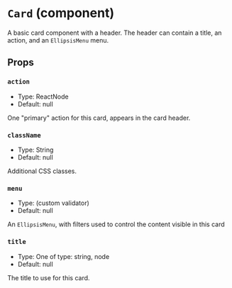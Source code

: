 `Card` (component)
==================

A basic card component with a header. The header can contain a title, an action, and an `EllipsisMenu` menu.

Props
-----

### `action`

- Type: ReactNode
- Default: null

One "primary" action for this card, appears in the card header.

### `className`

- Type: String
- Default: null

Additional CSS classes.

### `menu`

- Type: (custom validator)
- Default: null

An `EllipsisMenu`, with filters used to control the content visible in this card

### `title`

- Type: One of type: string, node
- Default: null

The title to use for this card.

